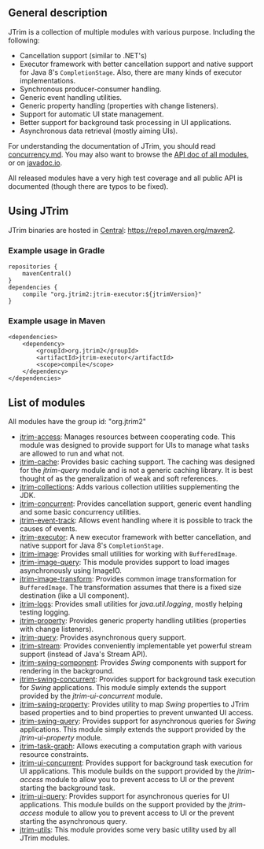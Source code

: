 General description
-------------------

JTrim is a collection of multiple modules with various purpose. Including the
following:

- Cancellation support (similar to .NET's)
- Executor framework with better cancellation support and native support
  for Java 8's `CompletionStage`. Also, there are many kinds of executor
  implementations.
- Synchronous producer-consumer handling.
- Generic event handling utilities.
- Generic property handling (properties with change listeners).
- Support for automatic UI state management.
- Better support for background task processing in UI applications.
- Asynchronous data retrieval (mostly aiming UIs).


For understanding the documentation of JTrim, you should read [concurrency.md](concurrency.md).
You may also want to browse the [API doc of all modules](https://htmlpreview.github.io/?https://github.com/kelemen/api-docs/blob/jtrim/api/index.html),
or on [javadoc.io](https://javadoc.io/doc/org.jtrim2).

All released modules have a very high test coverage and all public API is
documented (though there are typos to be fixed).


Using JTrim
-----------

JTrim binaries are hosted in [Central](https://repo1.maven.org/maven2): https://repo1.maven.org/maven2.

### Example usage in Gradle

    repositories {
        mavenCentral()
    }
    dependencies {
        compile "org.jtrim2:jtrim-executor:${jtrimVersion}"
    }

### Example usage in Maven

    <dependencies>
        <dependency>
            <groupId>org.jtrim2</groupId>
            <artifactId>jtrim-executor</artifactId>
            <scope>compile</scope>
        </dependency>
    </dependencies>


List of modules
---------------

All modules have the group id: "org.jtrim2"

- [jtrim-access](https://github.com/kelemen/JTrim/blob/master/subprojects/jtrim-access/readme.md):
  Manages resources between cooperating code. This module was designed to
  provide support for UIs to manage what tasks are allowed to run and what not.
- [jtrim-cache](https://github.com/kelemen/JTrim/blob/master/subprojects/jtrim-cache/readme.md):
  Provides basic caching support. The caching was designed for the *jtrim-query*
  module and is not a generic caching library. It is best thought of as the
  generalization of weak and soft references.
- [jtrim-collections](https://github.com/kelemen/JTrim/blob/master/subprojects/jtrim-collections/readme.md):
  Adds various collection utilities supplementing the JDK.
- [jtrim-concurrent](https://github.com/kelemen/JTrim/blob/master/subprojects/jtrim-concurrent/readme.md):
  Provides cancellation support, generic event handling and some basic
  concurrency utilities.
- [jtrim-event-track](https://github.com/kelemen/JTrim/blob/master/subprojects/jtrim-event-track/readme.md):
  Allows event handling where it is possible to track the causes of events.
- [jtrim-executor](https://github.com/kelemen/JTrim/blob/master/subprojects/jtrim-executor/readme.md):
  A new executor framework with better cancellation, and native support for
  Java 8's `CompletionStage`.
- [jtrim-image](https://github.com/kelemen/JTrim/blob/master/subprojects/jtrim-image/readme.md):
  Provides small utilities for working with `BufferedImage`.
- [jtrim-image-query](https://github.com/kelemen/JTrim/blob/master/subprojects/jtrim-image-query/readme.md):
  This module provides support to load images asynchronously using ImageIO.
- [jtrim-image-transform](https://github.com/kelemen/JTrim/blob/master/subprojects/jtrim-image-transform/readme.md):
  Provides common image transformation for `BufferedImage`. The transformation
  assumes that there is a fixed size destination (like a UI component).
- [jtrim-logs](https://github.com/kelemen/JTrim/blob/master/subprojects/jtrim-logs/readme.md):
  Provides small utilities for *java.util.logging*, mostly helping testing
  logging.
- [jtrim-property](https://github.com/kelemen/JTrim/blob/master/subprojects/jtrim-property/readme.md):
  Provides generic property handling utilities (properties with change listeners).
- [jtrim-query](https://github.com/kelemen/JTrim/blob/master/subprojects/jtrim-query/readme.md):
  Provides asynchronous query support.
- [jtrim-stream](https://github.com/kelemen/JTrim/blob/master/subprojects/jtrim-stream/readme.md):
  Provides conveniently implementable yet powerful stream support (instead of Java's Stream API).
- [jtrim-swing-component](https://github.com/kelemen/JTrim/blob/master/subprojects/jtrim-swing-component/readme.md):
  Provides *Swing* components with support for rendering in the background.
- [jtrim-swing-concurrent](https://github.com/kelemen/JTrim/blob/master/subprojects/jtrim-swing-concurrent/readme.md):
  Provides support for background task execution for *Swing* applications. This
  module simply extends the support provided by the *jtrim-ui-concurrent* module.
- [jtrim-swing-property](https://github.com/kelemen/JTrim/blob/master/subprojects/jtrim-swing-property/readme.md):
  Provides utility to map *Swing* properties to JTrim based properties and to
  bind properties to prevent unwanted UI access.
- [jtrim-swing-query](https://github.com/kelemen/JTrim/blob/master/subprojects/jtrim-swing-query/readme.md):
  Provides support for asynchronous queries for *Swing* applications. This
  module simply extends the support provided by the *jtrim-ui-property* module.
- [jtrim-task-graph](https://github.com/kelemen/JTrim/blob/master/subprojects/jtrim-task-graph/readme.md):
  Allows executing a computation graph with various resource constraints.
- [jtrim-ui-concurrent](https://github.com/kelemen/JTrim/blob/master/subprojects/jtrim-ui-concurrent/readme.md):
  Provides support for background task execution for UI applications. This module
  builds on the support provided by the *jtrim-access* module to allow you to
  prevent access to UI or the prevent starting the background task.
- [jtrim-ui-query](https://github.com/kelemen/JTrim/blob/master/subprojects/jtrim-ui-query/readme.md):
  Provides support for asynchronous queries for UI applications. This module
  builds on the support provided by the *jtrim-access* module to allow you to
  prevent access to UI or the prevent starting the asynchronous query.
- [jtrim-utils](https://github.com/kelemen/JTrim/blob/master/subprojects/jtrim-utils/readme.md):
  This module provides some very basic utility used by all JTrim modules.
